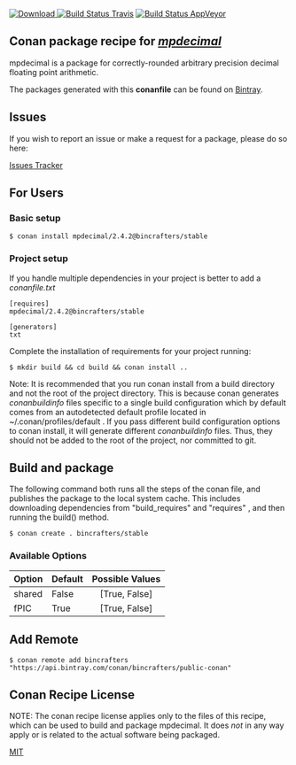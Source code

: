 [![Download](https://api.bintray.com/packages/bincrafters/public-conan/mpdecimal%3Abincrafters/images/download.svg) ](https://bintray.com/bincrafters/public-conan/mpdecimal%3Abincrafters/_latestVersion)
[![Build Status Travis](https://travis-ci.com/bincrafters/conan-mpdecimal.svg?branch=stable%2F2.4.2)](https://travis-ci.com/bincrafters/conan-mpdecimal)
[![Build Status AppVeyor](https://ci.appveyor.com/api/projects/status/github/bincrafters/conan-mpdecimal?branch=stable%2F2.4.2&svg=true)](https://ci.appveyor.com/project/bincrafters/conan-mpdecimal)

## Conan package recipe for [*mpdecimal*](http://www.bytereef.org/mpdecimal)

mpdecimal is a package for correctly-rounded arbitrary precision decimal floating point arithmetic.

The packages generated with this **conanfile** can be found on [Bintray](https://bintray.com/bincrafters/public-conan/mpdecimal%3Abincrafters).


## Issues

If you wish to report an issue or make a request for a package, please do so here:

[Issues Tracker](https://github.com/bincrafters/community/issues)


## For Users

### Basic setup

    $ conan install mpdecimal/2.4.2@bincrafters/stable

### Project setup

If you handle multiple dependencies in your project is better to add a *conanfile.txt*

    [requires]
    mpdecimal/2.4.2@bincrafters/stable

    [generators]
    txt

Complete the installation of requirements for your project running:

    $ mkdir build && cd build && conan install ..

Note: It is recommended that you run conan install from a build directory and not the root of the project directory.  This is because conan generates *conanbuildinfo* files specific to a single build configuration which by default comes from an autodetected default profile located in ~/.conan/profiles/default .  If you pass different build configuration options to conan install, it will generate different *conanbuildinfo* files.  Thus, they should not be added to the root of the project, nor committed to git.


## Build and package

The following command both runs all the steps of the conan file, and publishes the package to the local system cache.  This includes downloading dependencies from "build_requires" and "requires" , and then running the build() method.

    $ conan create . bincrafters/stable


### Available Options
| Option        | Default | Possible Values  |
| ------------- |:----------------- |:------------:|
| shared      | False |  [True, False] |
| fPIC      | True |  [True, False] |


## Add Remote

    $ conan remote add bincrafters "https://api.bintray.com/conan/bincrafters/public-conan"


## Conan Recipe License

NOTE: The conan recipe license applies only to the files of this recipe, which can be used to build and package mpdecimal.
It does *not* in any way apply or is related to the actual software being packaged.

[MIT](https://github.com/bincrafters/conan-mpdecimal/blob/stable/2.4.2/LICENSE.md)
